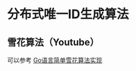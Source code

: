 分布式唯一ID生成算法
===

## 雪花算法（Youtube）

可以参考 [Go语言简单雪花算法实现](https://github.com/bwmarrin/snowflake/blob/master/snowflake.go)






